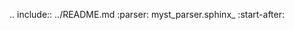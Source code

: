 .. include:: ../README.md
   :parser: myst_parser.sphinx_
   :start-after: <!-- index.rst content start -->
